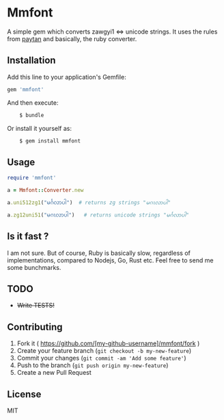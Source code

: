 # Mmfont

A simple gem which converts zawgyi1 <=> unicode strings. It uses the rules from [paytan](https://github.com/trhura/paytan) and basically, the ruby converter.

## Installation

Add this line to your application's Gemfile:

```ruby
gem 'mmfont'
```

And then execute:

```bash
    $ bundle
```

Or install it yourself as:

```bash
    $ gem install mmfont
```

## Usage

```ruby
require 'mmfont'

a = Mmfont::Converter.new

a.uni512zg1("မင်္ဂလာပါ")  # returns zg strings "မဂၤလာပါ"

a.zg12uni51("မဂၤလာပါ")   # returns unicode strings "မင်္ဂလာပါ"

```

## Is it fast ?
I am not sure. But of course, Ruby is basically slow, regardless of implementations, compared to Nodejs, Go, Rust etc. 
Feel free to send me some bunchmarks.

## TODO
- ~~Write TESTS!~~

## Contributing

1. Fork it ( https://github.com/[my-github-username]/mmfont/fork )
2. Create your feature branch (`git checkout -b my-new-feature`)
3. Commit your changes (`git commit -am 'Add some feature'`)
4. Push to the branch (`git push origin my-new-feature`)
5. Create a new Pull Request

## License
MIT
